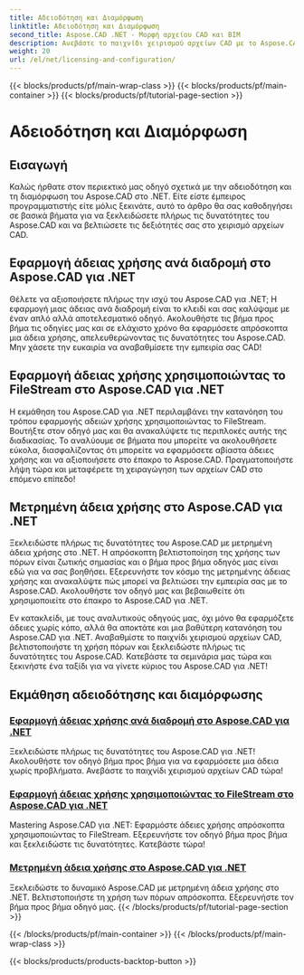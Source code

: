 ```yaml
---
title: Αδειοδότηση και Διαμόρφωση
linktitle: Αδειοδότηση και Διαμόρφωση
second_title: Aspose.CAD .NET - Μορφή αρχείου CAD και BIM
description: Ανεβάστε το παιχνίδι χειρισμού αρχείων CAD με το Aspose.CAD για .NET! Εφαρμόστε άδειες χωρίς προβλήματα χρησιμοποιώντας το FileStream ή με διαδρομή με τα βήμα προς βήμα σεμινάρια μας.
weight: 20
url: /el/net/licensing-and-configuration/
---
```


{{< blocks/products/pf/main-wrap-class >}}
{{< blocks/products/pf/main-container >}}
{{< blocks/products/pf/tutorial-page-section >}}

# Αδειοδότηση και Διαμόρφωση


## Εισαγωγή

Καλώς ήρθατε στον περιεκτικό μας οδηγό σχετικά με την αδειοδότηση και τη διαμόρφωση του Aspose.CAD στο .NET. Είτε είστε έμπειρος προγραμματιστής είτε μόλις ξεκινάτε, αυτό το άρθρο θα σας καθοδηγήσει σε βασικά βήματα για να ξεκλειδώσετε πλήρως τις δυνατότητες του Aspose.CAD και να βελτιώσετε τις δεξιότητές σας στο χειρισμό αρχείων CAD.

## Εφαρμογή άδειας χρήσης ανά διαδρομή στο Aspose.CAD για .NET

Θέλετε να αξιοποιήσετε πλήρως την ισχύ του Aspose.CAD για .NET; Η εφαρμογή μιας άδειας ανά διαδρομή είναι το κλειδί και σας καλύψαμε με έναν απλό αλλά αποτελεσματικό οδηγό. Ακολουθήστε τις βήμα προς βήμα τις οδηγίες μας και σε ελάχιστο χρόνο θα εφαρμόσετε απρόσκοπτα μια άδεια χρήσης, απελευθερώνοντας τις δυνατότητες του Aspose.CAD. Μην χάσετε την ευκαιρία να αναβαθμίσετε την εμπειρία σας CAD!

## Εφαρμογή άδειας χρήσης χρησιμοποιώντας το FileStream στο Aspose.CAD για .NET

Η εκμάθηση του Aspose.CAD για .NET περιλαμβάνει την κατανόηση του τρόπου εφαρμογής αδειών χρήσης χρησιμοποιώντας το FileStream. Βουτήξτε στον οδηγό μας και θα ανακαλύψετε τις περιπλοκές αυτής της διαδικασίας. Το αναλύουμε σε βήματα που μπορείτε να ακολουθήσετε εύκολα, διασφαλίζοντας ότι μπορείτε να εφαρμόσετε αβίαστα άδειες χρήσης και να αξιοποιήσετε στο έπακρο το Aspose.CAD. Πραγματοποιήστε λήψη τώρα και μεταφέρετε τη χειραγώγηση των αρχείων CAD στο επόμενο επίπεδο!

## Μετρημένη άδεια χρήσης στο Aspose.CAD για .NET

Ξεκλειδώστε πλήρως τις δυνατότητες του Aspose.CAD με μετρημένη άδεια χρήσης στο .NET. Η απρόσκοπτη βελτιστοποίηση της χρήσης των πόρων είναι ζωτικής σημασίας και ο βήμα προς βήμα οδηγός μας είναι εδώ για να σας βοηθήσει. Εξερευνήστε τον κόσμο της μετρημένης άδειας χρήσης και ανακαλύψτε πώς μπορεί να βελτιώσει την εμπειρία σας με το Aspose.CAD. Ακολουθήστε τον οδηγό μας και βεβαιωθείτε ότι χρησιμοποιείτε στο έπακρο το Aspose.CAD για .NET.

Εν κατακλείδι, με τους αναλυτικούς οδηγούς μας, όχι μόνο θα εφαρμόζετε άδειες χωρίς κόπο, αλλά θα αποκτάτε και μια βαθύτερη κατανόηση του Aspose.CAD για .NET. Αναβαθμίστε το παιχνίδι χειρισμού αρχείων CAD, βελτιστοποιήστε τη χρήση πόρων και ξεκλειδώστε πλήρως τις δυνατότητες του Aspose.CAD. Κατεβάστε τα σεμινάρια μας τώρα και ξεκινήστε ένα ταξίδι για να γίνετε κύριος του Aspose.CAD για .NET!
## Εκμάθηση αδειοδότησης και διαμόρφωσης
### [Εφαρμογή άδειας χρήσης ανά διαδρομή στο Aspose.CAD για .NET](./apply-license-by-path/)
 Ξεκλειδώστε πλήρως τις δυνατότητες του Aspose.CAD για .NET! Ακολουθήστε τον οδηγό βήμα προς βήμα για να εφαρμόσετε μια άδεια χωρίς προβλήματα. Ανεβάστε το παιχνίδι χειρισμού αρχείων CAD τώρα!
### [Εφαρμογή άδειας χρήσης χρησιμοποιώντας το FileStream στο Aspose.CAD για .NET](./apply-license-using-filestream/)
Mastering Aspose.CAD για .NET: Εφαρμόστε άδειες χρήσης απρόσκοπτα χρησιμοποιώντας το FileStream. Εξερευνήστε τον οδηγό βήμα προς βήμα και ξεκλειδώστε τις δυνατότητες. Κατεβάστε τώρα!
### [Μετρημένη άδεια χρήσης στο Aspose.CAD για .NET](./metered-licensing/)
Ξεκλειδώστε το δυναμικό Aspose.CAD με μετρημένη άδεια χρήσης στο .NET. Βελτιστοποιήστε τη χρήση των πόρων απρόσκοπτα. Εξερευνήστε τον βήμα προς βήμα οδηγό μας.
{{< /blocks/products/pf/tutorial-page-section >}}

{{< /blocks/products/pf/main-container >}}
{{< /blocks/products/pf/main-wrap-class >}}

{{< blocks/products/products-backtop-button >}}
